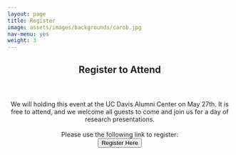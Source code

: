 ```yaml
---
layout: page
title: Register
image: assets/images/backgrounds/carob.jpg
nav-menu: yes
weight: 3
---
```


<!-- Main -->
<div id="main" class="alt">

<!-- One -->
<section id="one">
<div class="inner">
<center>
		<header class="major">
			<h1 style="color:#202520">Register to Attend</h1>
		</header>
</center>



<!-- Content -->

<p style="text-align:center; color:#202520">
We will holding this event at the UC Davis Alumni Center on May 27th. It is free to attend, and we welcome all guests to come and join us for a day of research presentations.
<br> <br>
Please use the following link to register: 
<br>
<a href =  "https://docs.google.com/forms/d/e/1FAIpQLSdC3wVb3H4llKbW5TBYwQaVygEPPpfPUQSzkBD1-fW_iFkTZg/viewform?usp=sf_link"><button> Register Here </button></a> 
</p>




